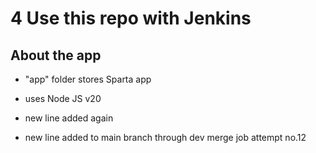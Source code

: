 # 4 Use this repo with Jenkins

## About the app
- "app" folder stores Sparta app
- uses Node JS v20

- new line added again
- new line added to main branch through dev merge job attempt no.12


